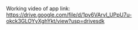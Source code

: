 Working video of app link:
https://drive.google.com/file/d/1py6VArvI_UPpU7u-okck3GLOYyXghYkt/view?usp=drivesdk